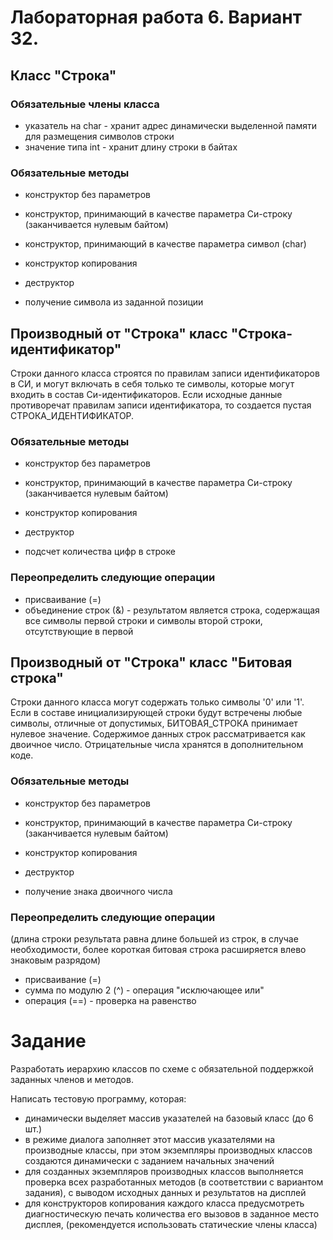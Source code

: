 # Лабораторная работа 6. Вариант 32.

## Класс "Строка"
### Обязательные члены класса

* указатель на char - хранит адрес динамически выделенной памяти для размещения символов строки
* значение типа int - хранит длину строки в байтах

### Обязательные методы

* конструктор без параметров
* конструктор, принимающий в качестве параметра Си-строку (заканчивается нулевым байтом)
* конструктор, принимающий в качестве параметра символ (char)
* конструктор копирования
* деструктор


* получение символа из заданной позиции

## Производный от "Строка" класс "Строка-идентификатор"
Строки данного класса строятся по правилам записи идентификаторов
в СИ, и могут включать в себя только те символы, которые могут входить
в состав Си-идентификаторов. Если исходные данные противоречат правилам
записи идентификатора, то создается пустая СТРОКА_ИДЕНТИФИКАТОР.

### Обязательные методы
* конструктор без параметров
* конструктор, принимающий в качестве параметра Си-строку (заканчивается нулевым байтом)
* конструктор копирования
* деструктор


* подсчет количества  цифр в строке

### Переопределить следующие операции
* присваивание (=)
* объединение строк  (&) - результатом является строка, 
  содержащая все символы первой строки и символы второй строки,
  отсутствующие в первой

## Производный от "Строка" класс "Битовая строка"
Строки данного класса могут содержать только символы '0' или '1'. Если
в составе инициализирующей строки будут встречены любые символы, отличные
от допустимых, БИТОВАЯ_СТРОКА принимает нулевое значение.
Содержимое данных строк рассматривается как двоичное число.
Отрицательные числа хранятся в дополнительном коде.

### Обязательные методы
* конструктор без параметров
* конструктор, принимающий в качестве параметра Си-строку (заканчивается нулевым байтом)
* конструктор копирования
* деструктор


* получение знака двоичного числа

### Переопределить следующие операции 
(длина строки результата
равна длине большей из строк, в случае необходимости, более
короткая битовая строка расширяется влево знаковым разрядом)

* присваивание (=)
* сумма по модулю 2 (^) - операция "исключающее или"
* операция    (==) - проверка на равенство


# Задание

Разработать иерархию классов по схеме с обязательной поддержкой заданных членов и методов.

Написать тестовую программу, которая:
* динамически выделяет массив указателей на базовый класс (до 6 шт.)
* в режиме диалога заполняет этот массив указателями на производные классы,
при этом экземпляры производных классов создаются динамически с заданием
начальных значений
* для созданных экземпляров производных классов выполняется
проверка всех разработанных методов (в соответствии с вариантом задания),
с выводом исходных данных и результатов на дисплей
* для конструкторов копирования каждого класса предусмотреть
диагностическую печать количества его вызовов в заданное место дисплея,
(рекомендуется использовать статические члены класса)
